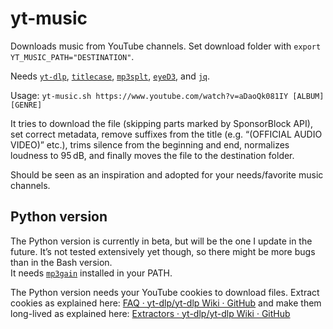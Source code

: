 # yt-music
Downloads music from YouTube channels. Set download folder with `export YT_MUSIC_PATH="DESTINATION"`.  

Needs [`yt-dlp`](https://github.com/yt-dlp/yt-dlp), [`titlecase`](https://github.com/wezm/titlecase), [`mp3splt`](https://github.com/mp3splt/mp3splt), [`eyeD3`](https://github.com/nicfit/eyeD3), and [`jq`](https://github.com/stedolan/jq).  

Usage: `yt-music.sh https://www.youtube.com/watch?v=aDaoQk081IY [ALBUM] [GENRE]`  

It tries to download the file (skipping parts marked by SponsorBlock API), set correct metadata, remove suffixes from the title (e.g. “(OFFICIAL AUDIO VIDEO)” etc.), trims silence from the beginning and end, normalizes loudness to 95 dB, and finally moves the file to the destination folder.  

Should be seen as an inspiration and adopted for your needs/favorite music channels.

## Python version
The Python version is currently in beta, but will be the one I update in the future. It’s not tested extensively yet though, so there might be more bugs than in the Bash version.  
It needs [`mp3gain`](https://mp3gain.sourceforge.net/download.php) installed in your PATH.

The Python version needs your YouTube cookies to download files. Extract cookies as explained here: [FAQ · yt-dlp/yt-dlp Wiki · GitHub](https://github.com/yt-dlp/yt-dlp/wiki/FAQ#how-do-i-pass-cookies-to-yt-dlp) and make them long-lived as explained here: [Extractors · yt-dlp/yt-dlp Wiki · GitHub](https://github.com/yt-dlp/yt-dlp/wiki/Extractors#exporting-youtube-cookies)

